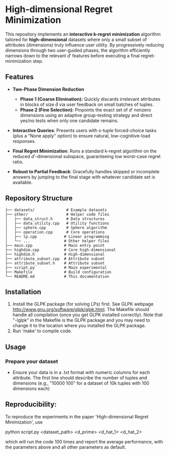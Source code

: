 # High-dimensional Regret Minimization

This repository implements an **interactive k-regret minimization** algorithm tailored for **high-dimensional** datasets where only a small subset of attributes (dimensions) truly influence user utility. By progressively reducing dimensions through two user-guided phases, the algorithm efficiently narrows down to the relevant $d'$ features before executing a final regret-minimization step.

## Features

* **Two-Phase Dimension Reduction**

  * **Phase 1 (Coarse Elimination):** Quickly discards irrelevant attributes in blocks of size $\hat d$ via user feedback on small batches of tuples.
  * **Phase 2 (Fine Selection):** Pinpoints the exact set of $d'$ nonzero dimensions using an adaptive group-testing strategy and direct yes/no tests when only one candidate remains.
* **Interactive Queries**: Presents users with $s$-tuple forced-choice tasks (plus a "None apply" option) to ensure natural, low-cognitive-load responses.
* **Final Regret Minimization**: Runs a standard k-regret algorithm on the reduced $d'$-dimensional subspace, guaranteeing low worst-case regret ratio.
* **Robust to Partial Feedback**: Gracefully handles skipped or incomplete answers by jumping to the final stage with whatever candidate set is available.

## Repository Structure

```
├── datasets/              # Example datasets
├── other/                 # Helper code files
│   ├── data_struct.h      # Data structures
│   ├── data_utility.cpp   # Utility functions
│   ├── sphere.cpp         # Sphere algorithm 
│   ├── operation.cpp      # Core operations
│   ├── lp.cpp            # Linear programming 
│   └── ...               # Other helper files
├── main.cpp              # Main entry point
├── highdim.cpp           # Core high-dimensional 
├── highdim.h             # High-dimensional 
├── attribute_subset.cpp  # Attribute subset 
├── attribute_subset.h    # Attribute subset 
├── script.py             # Main experimental 
├── Makefile              # Build configuration
└── README.md             # This documentation
```

## Installation

1. Install the GLPK package (for solving LPs) first. See GLPK webpage http://www.gnu.org/software/glpk/glpk.html. The Makefile should handle all compilation (once you get GLPK installed correctly). Note that "-lglpk" in the Makefile is the GLPK package and you may need to change it to the location where you installed the GLPK package.
2. Run 'make' to compile code.

## Usage

### Prepare your dataset

* Ensure your data is in a .txt format with numeric columns for each attribute. The first line should describe the number of tuples and dimensions (e.g., "10000 100" for a dataset of 10k tuples with 100 dimensions each)

## Reproducibility:

To reproduce the experiments in the paper 'High-dimensional Regret Minimization', use 

python script.py <dataset_path> <d_prime> <d_hat_1> <d_hat_2> <rounds>

which will run the code 100 times and report the average performance, with the parameters above and all other parameters as default.
